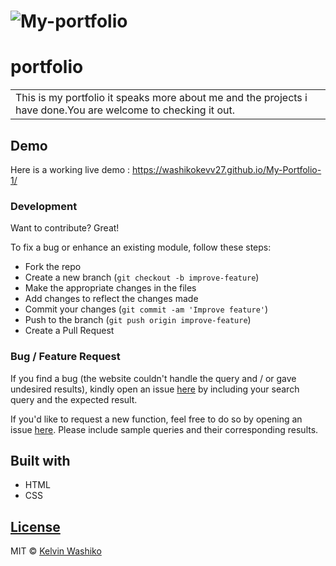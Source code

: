 # ![My-portfolio](https://washikokevv27.github.io/My-Portfolio-1/)
# portfolio
<table>
<tr>
<td>
  This is my portfolio it speaks more about me and the projects i have done.You are welcome to checking it out.
</td>
</tr>
</table>


## Demo
Here is a working live demo :  https://washikokevv27.github.io/My-Portfolio-1/

### Development
Want to contribute? Great!

To fix a bug or enhance an existing module, follow these steps:

- Fork the repo
- Create a new branch (`git checkout -b improve-feature`)
- Make the appropriate changes in the files
- Add changes to reflect the changes made
- Commit your changes (`git commit -am 'Improve feature'`)
- Push to the branch (`git push origin improve-feature`)
- Create a Pull Request 

### Bug / Feature Request

If you find a bug (the website couldn't handle the query and / or gave undesired results), kindly open an issue [here](https://washikokevv27.github.io/My-Portfolio-1/) by including your search query and the expected result.

If you'd like to request a new function, feel free to do so by opening an issue [here](https://washikokevv27.github.io/My-Portfolio-1/). Please include sample queries and their corresponding results.


## Built with 

- HTML
- CSS


## [License](https://washikokevv27.github.io/My-Portfolio-1/master/LICENSE.md)

MIT © [Kelvin Washiko](https://washikokevv27.github.io/My-Portfolio-1/)

